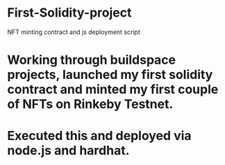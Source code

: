 # First-Solidity-project
NFT minting contract and js deployment script

# Working through buildspace projects, launched my first solidity contract and minted my first couple of NFTs on Rinkeby Testnet.
# Executed this and deployed via node.js and hardhat.
